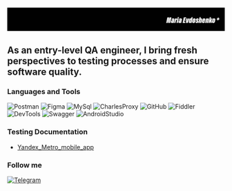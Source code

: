 [![Header](https://github.com/mari-ev/mari-ev/blob/main/assets/шапка%20GitHub.jpg)](https://naro-fominsk.hh.ru/resume/0ef22f00ff0e8776290039ed1f66613363726a)

## As an entry-level QA engineer, I bring fresh perspectives to testing processes and ensure software quality.

### Languages and Tools
![Postman](https://img.shields.io/badge/Postman-090909?style=for-the-badge&logo=postman&logoColor=F88C00)
![Figma](https://img.shields.io/badge/Figma-090909?style=for-the-badge&logo=figma&logoColor=097CDB)
![MySql](https://img.shields.io/badge/-Mysql-090909?style=for-the-badge&logo=mysql&logoColor=47C5FB)
![CharlesProxy](https://img.shields.io/badge/Charles_Proxy-090909?style=for-the-badge&logo=charles&logoColor=E5D3FF)
![GitHub](https://img.shields.io/badge/GitHub-090909?style=for-the-badge&logo=GitHub&logoColor=8cc4d7)
![Fiddler](https://img.shields.io/badge/Fiddler-090909?style=for-the-badge&logo=fiddler&logoColor=E5D3FF)
![DevTools](https://img.shields.io/badge/DevTools-090909?style=for-the-badge&logo=googlechrome&logoColor=2674f2)
![Swagger](https://img.shields.io/badge/Swagger-090909?style=for-the-badge&logo=swagger&logoColor=7ede2b)
![AndroidStudio](https://img.shields.io/badge/Android_Studio-090909?style=for-the-badge&logo=AndroidStudio&logoColor=92C753)

### Testing Documentation

- [Yandex_Metro_mobile_app](https://github.com/mari-ev/Yandex-Metro-mobile-app.git)


### Follow me
[![Telegram](https://img.shields.io/badge/Telegram-090909?style=for-the-badge&logo=telegram&logoColor=27A0D9)](https://t.me/ImyaPolzovatelyaMary)